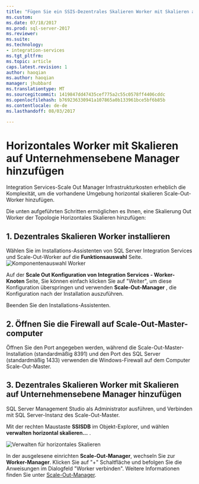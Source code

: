 ```yaml
---
title: "Fügen Sie ein SSIS-Dezentrales Skalieren Worker mit Skalieren auf Unternehmensebene Manager | Microsoft Docs"
ms.custom: 
ms.date: 07/18/2017
ms.prod: sql-server-2017
ms.reviewer: 
ms.suite: 
ms.technology:
- integration-services
ms.tgt_pltfrm: 
ms.topic: article
caps.latest.revision: 1
author: haoqian
ms.author: haoqian
manager: jhubbard
ms.translationtype: MT
ms.sourcegitcommit: 1419847dd47435cef775a2c55c0578ff4406cddc
ms.openlocfilehash: b769236330941a107865a0b133961bce5bf6b85b
ms.contentlocale: de-de
ms.lasthandoff: 08/03/2017

---
```

# <a name="add-a-scale-out-worker-with-scale-out-manager"></a>Horizontales Worker mit Skalieren auf Unternehmensebene Manager hinzufügen

Integration Services-Scale Out Manager Infrastrukturkosten erheblich die Komplexität, um die vorhandene Umgebung horizontal skalieren Scale-Out-Worker hinzufügen. 

Die unten aufgeführten Schritten ermöglichen es Ihnen, eine Skalierung Out Worker der Topologie Horizontales Skalieren hinzufügen:

## <a name="1-install-scale-out-worker"></a>1. Dezentrales Skalieren Worker installieren
Wählen Sie im Installations-Assistenten von SQL Server Integration Services und Scale-Out-Worker auf die **Funktionsauswahl** Seite. 
![Komponentenauswahl Worker](media/feature-select-worker.PNG)

Auf der **Scale Out Konfiguration von Integration Services - Worker-Knoten** Seite, Sie können einfach klicken Sie auf "Weiter", um diese Konfiguration überspringen und verwenden **Scale-Out-Manager** , die Konfiguration nach der Installation auszuführen.

Beenden Sie den Installations-Assistenten.

## <a name="2-open-firewall-on-scale-out-master-computer"></a>2. Öffnen Sie die Firewall auf Scale-Out-Master-computer
Öffnen Sie den Port angegeben werden, während die Scale-Out-Master-Installation (standardmäßig 8391) und den Port des SQL Server (standardmäßig 1433) verwenden die Windows-Firewall auf dem Computer Scale-Out-Master.

## <a name="3-add-scale-out-worker-with-scale-out-manager"></a>3. Dezentrales Skalieren Worker mit Skalieren auf Unternehmensebene Manager hinzufügen
SQL Server Management Studio als Administrator ausführen, und Verbinden mit SQL Server-Instanz des Scale-Out-Master.

Mit der rechten Maustaste **SSISDB** im Objekt-Explorer, und wählen **verwalten horizontal skalieren...** . 

![Verwalten für horizontales Skalieren](media/manage-scale-out.PNG)

In der ausgelesene einrichten **Scale-Out-Manager**, wechseln Sie zur **Worker-Manager**. Klicken Sie auf "+" Schaltfläche und befolgen Sie die Anweisungen im Dialogfeld "Worker verbinden". Weitere Informationen finden Sie unter [Scale-Out-Manager](integration-services-ssis-scale-out-manager.md).

